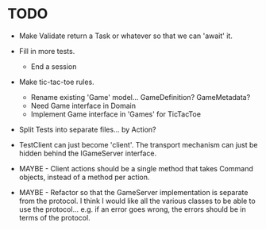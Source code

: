 # TODO

- Make Validate return a Task or whatever so that we can 'await' it.

- Fill in more tests.

  - End a session

- Make tic-tac-toe rules.

  - Rename existing 'Game' model... GameDefinition? GameMetadata?
  - Need Game interface in Domain
  - Implement Game interface in 'Games' for TicTacToe

- Split Tests into separate files... by Action?

- TestClient can just become 'client'.
  The transport mechanism can just be hidden behind the IGameServer interface.

- MAYBE - Client actions should be a single method that takes Command objects,
  instead of a method per action.

- MAYBE - Refactor so that the GameServer implementation is separate from the protocol.
  I think I would like all the various classes to be able to use the protocol...
  e.g. if an error goes wrong, the errors should be in terms of the protocol.
